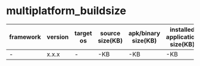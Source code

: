 # multiplatform_buildsize

|framework|version|target os|source size(KB)|apk/binary size(KB)|installed application size(KB)|remarks|
|--|--|--|--|--|--|--|
|-|x.x.x|-|-KB|-KB|-KB|-|
